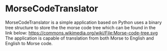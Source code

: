 # MorseCodeTranslator
MorseCodeTranslator is a simple application based on Python uses a binary tree structure to store the the morse code tree which can be found in the link below:
https://commons.wikimedia.org/wiki/File:Morse-code-tree.svg 
The application is capable of translation from both Morse to English and English to Morse code.
